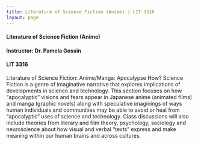 ```yaml
---
title: Literature of Science Fiction (Anime) | LIT 3316
layout: page
---
```


#### Literature of Science Fiction (Anime)

#### Instructor: Dr. Pamela Gossin

#### LIT 3316

Literature of Science Fiction: Anime/Manga: Apocalypse How?  Science Fiction is a genre of imaginative narrative that explores implications of developments in science and technology. This section focuses on how “apocalyptic” visions and fears appear in Japanese anime (animated films) and manga (graphic novels) along with speculative imaginings of ways human individuals and communities may be able to avoid or heal from “apocalyptic” uses of science and technology.  Class discussions will also include theories from literary and film theory, psychology, sociology and neuroscience about how visual and verbal “texts” express and make meaning within our human brains and across cultures. 
